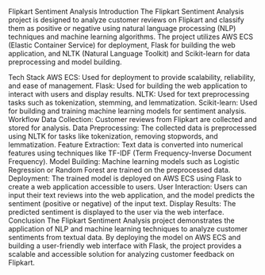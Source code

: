 Flipkart Sentiment Analysis
Introduction
The Flipkart Sentiment Analysis project is designed to analyze customer reviews on Flipkart and classify them as positive or negative using natural language processing (NLP) techniques and machine learning algorithms. The project utilizes AWS ECS (Elastic Container Service) for deployment, Flask for building the web application, and NLTK (Natural Language Toolkit) and Scikit-learn for data preprocessing and model building.

Tech Stack
AWS ECS: Used for deployment to provide scalability, reliability, and ease of management.
Flask: Used for building the web application to interact with users and display results.
NLTK: Used for text preprocessing tasks such as tokenization, stemming, and lemmatization.
Scikit-learn: Used for building and training machine learning models for sentiment analysis.
Workflow
Data Collection: Customer reviews from Flipkart are collected and stored for analysis.
Data Preprocessing: The collected data is preprocessed using NLTK for tasks like tokenization, removing stopwords, and lemmatization.
Feature Extraction: Text data is converted into numerical features using techniques like TF-IDF (Term Frequency-Inverse Document Frequency).
Model Building: Machine learning models such as Logistic Regression or Random Forest are trained on the preprocessed data.
Deployment: The trained model is deployed on AWS ECS using Flask to create a web application accessible to users.
User Interaction: Users can input their text reviews into the web application, and the model predicts the sentiment (positive or negative) of the input text.
Display Results: The predicted sentiment is displayed to the user via the web interface.
Conclusion
The Flipkart Sentiment Analysis project demonstrates the application of NLP and machine learning techniques to analyze customer sentiments from textual data. By deploying the model on AWS ECS and building a user-friendly web interface with Flask, the project provides a scalable and accessible solution for analyzing customer feedback on Flipkart.
